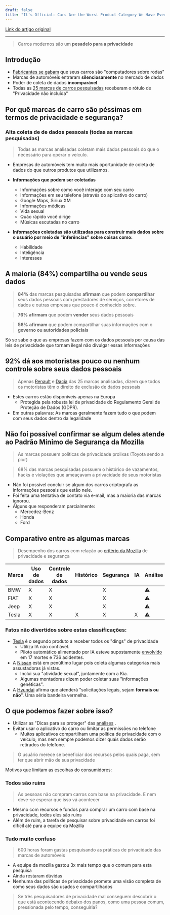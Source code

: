 ```yaml
---
draft: false
title: "It’s Official: Cars Are the Worst Product Category We Have Ever Reviewed for Privacy"
---
```


[Link do artigo original](https://foundation.mozilla.org/pt-BR/privacynotincluded/articles/its-official-cars-are-the-worst-product-category-we-have-ever-reviewed-for-privacy/)
 
---

> Carros modernos são um **pesadelo para a privacidade**

## Introdução

- [Fabricantes se gabam](https://www.latimes.com/business/autos/la-fi-hy-musk-computer-on-wheels-20150319-story.html) que seus carros são "computadores sobre rodas"
- Marcas de automóveis entraram **silenciosamente** no mercado de dados
- Poder de coleta de dados **incomparável**
- Todas as [25 marcas de carros pesquisadas](https://foundation.mozilla.org/pt-BR/privacynotincluded/categories/cars/) receberam o rótulo de "Privacidade não incluída"

## Por quê marcas de carro são péssimas em termos de privacidade e segurança?

### Alta coleta de de dados pessoais (todas as marcas pesquisadas)

> Todas as marcas analisadas coletam mais dados pessoais do que o necessário para operar o veículo.

- Empresas de automóveis tem muito mais oportunidade de coleta de dados do que outros produtos que utilizamos.

- **Informações que podem ser coletadas**
	- Informações sobre como você interage com seu carro
	- Informações em seu telefone (através do aplicativo do carro)
	- Google Maps, Siriux XM
	- Informações médicas
	- Vida sexual
	- Quão rápido você dirige
	- Músicas escutadas no carro
- **Informações coletadas são utilizadas para construir mais dados sobre o usuário por meio de "inferências" sobre coisas como:**
	- Habilidade
	- Inteligência
	- Interesses

## A maioria (84%) compartilha ou vende seus dados

> **84%** das marcas pesquisadas **afirmam** que podem **compartilhar** seus dados pessoais com prestadores de serviços, corretores de dados e outras empresas que pouco é conhecido sobre.

> **76%** **afirmam** que podem **vender** seus dados pessoais

> **56%** **afirmam** que podem compartilhar suas informações com o **governo ou autoridades policiais**

Só se sabe o que as empresas fazem com os dados pessoais por causa das leis de privacidade que tornam ilegal não divulgar essas informações

## 92% dá aos motoristas pouco ou nenhum controle sobre seus dados pessoais

> Apenas [Renault](https://foundation.mozilla.org/pt-BR/privacynotincluded/renault/) e [Dacia](https://foundation.mozilla.org/pt-BR/privacynotincluded/dacia/) das 25 marcas analisadas, dizem que todos os motoristas têm o direito de exclusão de dados pessoais

- Estes carros estão disponíveis apenas na Europa
	- Protegida pela robusta lei de privacidade do Regulamento Geral de Proteção de Dados (GDPR).
- Em outras palavras: As marcas geralmente fazem tudo o que podem com seus dados dentro da legalidade 

## Não foi possível confirmar se algum deles atende ao Padrão Mínimo de Segurança da Mozilla

> As marcas possuem políticas de privacidade prolixas (Toyota sendo a pior)

> 68% das marcas pesquisadas possuem o histórico de vazamentos, hacks e violações que ameaçavam a privacidade de seus motoristas

- Não foi possível concluir se algum dos carros criptografa as informações pessoais que estão nele.
- Foi feita uma tentativa de contato via e-mail, mas a maioria das marcas ignorou.
- Alguns que responderam parcialmente:
	- Mercedez-Benz
	- Honda
	- Ford

## Comparativo entre as algumas marcas

> Desempenho dos carros com relação ao [critério da Mozilla](https://foundation.mozilla.org/pt-BR/privacynotincluded/about/methodology/) de privacidade e segurança

| Marca | Uso de dados | Controle de dados | Histórico | Segurança | IA  | Análise |
| ----- | ------------ | ----------------- | --------- | --------- | --- | ------- |
| BMW   | X            | X                 |           | X         |     | ⚠️       |
| FIAT  | X            | X                 |           | X         |     | ⚠️       |
| Jeep  | X            | X                 |           | X         |     | ⚠️       |
| Tesla | X            | X                 | X         | X         | X   | ⚠️       |

### Fatos não divertidos sobre estas classificações:

- [Tesla](https://foundation.mozilla.org/pt-BR/privacynotincluded/tesla/) é o segundo produto a receber todos os "dings" de privacidade
	- Utiliza IA não confiável.
	- Piloto automático alimentado por IA esteve supostamente [envolvido](https://www.washingtonpost.com/technology/2023/06/10/tesla-autopilot-crashes-elon-musk/) em 17 mortes e 736 acidentes.
- A [Nissan](https://foundation.mozilla.org/pt-BR/privacynotincluded/nissan/) está em penúltimo lugar pois coleta algumas categorias mais assustadoras já vistas. 
	- Inclui sua "atividade sexual", juntamente com a Kia.
	- Algumas montadoras dizem poder coletar suas "informações genéticas".
- A [Hyundai](https://foundation.mozilla.org/pt-BR/privacynotincluded/hyundai/) afirma que atenderá "solicitações legais, sejam **formais ou não**". Uma séria bandeira vermelha.

## O que podemos fazer sobre isso?

- Utilizar as "Dicas para se proteger" das [análises](https://foundation.mozilla.org/pt-BR/privacynotincluded/categories/cars/) .
- Evitar usar o aplicativo do carro ou limitar as permissões no telefone
	- Muitos aplicativos compartilham uma política de privacidade com o veículo, mas nem sempre podemos dizer quais dados serão retirados do telefone.

> O usuário merece se beneficiar dos recursos pelos quais paga, sem ter que abrir mão de sua privacidade

Motivos que limitam as escolhas do consumidores:

### Todos são ruins

> As pessoas não compram carros com base na privacidade. E nem deve-se esperar que isso vá acontecer

- Mesmo com recursos e fundos para comprar um carro com base na privacidade, todos eles são ruins
- Além de ruim, a tarefa de pesquisar sobre privacidade em carros foi difícil até para a equipe da Mozilla

### Tudo muito confuso

> 600 horas foram gastas pesquisando as práticas de privacidade das marcas de automóveis

- A equipe da mozilla gastou 3x mais tempo que o comum para esta pesquisa
- Ainda restaram dúvidas
- Nenhuma das políticas de privacidade promete uma visão completa de como seus dados são usados e compartilhados

> Se três pesquisadores de privacidade mal conseguem descobrir o que está acontecendo debaixo dos panos, como uma pessoa comum, pressionada pelo tempo, conseguiria?

